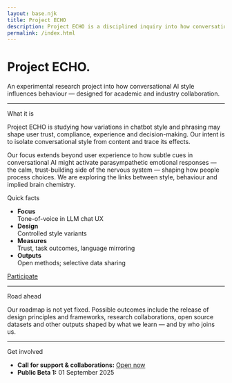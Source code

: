```yaml
---
layout: base.njk
title: Project ECHO
description: Project ECHO is a disciplined inquiry into how conversational AI tone influences behaviour.
permalink: /index.html
---
```


<div class="col span-12">
  <h1>Project ECHO.</h1>
  <p class="lede">An experimental research project into how conversational AI style influences behaviour — designed for academic and industry collaboration.</p>
  <hr class="rule">
</div>
<div class="col span-7">
  <div class="kicker">What it is</div>
  <p>Project ECHO is studying how variations in chatbot style and phrasing may shape user trust, compliance, experience and decision-making. Our intent is to isolate conversational style from content and trace its effects.
  </p><p>
  Our focus extends beyond user experience to how subtle cues in conversational AI might activate parasympathetic emotional responses — the calm, trust-building side of the nervous system — shaping how people process choices. We are exploring the links between style, behaviour and implied brain chemistry.
  </p>
</div>
<div class="col span-5">
  <div class="callout">
    <div class="kicker">Quick facts</div>
    <ul class="list-plain">
      <li><strong>Focus</strong><br  />Tone-of-voice in LLM chat UX</li>
      <li><strong>Design</strong><br  />Controlled style variants</li>
      <li><strong>Measures</strong><br  />Trust, task outcomes, language mirroring</li>
      <li><strong>Outputs</strong><br  />Open methods; selective data sharing</li>
    </ul>
    <p><a class="button" href="/participate/">Participate</a></p>
  </div>
</div>
<div class="col span-7"><hr class="rule"></div>
<div class="col span-7">
  <div class="kicker"> Road ahead</div>
  <p>Our roadmap is not yet fixed. Possible outcomes include the release of design principles and frameworks, research collaborations, open source datasets and other outputs shaped by what we learn — and by who joins us.</p>
</div>
<div class="col span-7"><hr class="rule"></div>
<div class="col span-7">
  <div class="kicker">Get involved</div>
  <ul>
  <li><strong>Call for support & collaborations:</strong> <a href="/participate/">Open now</a></li>
  <li><strong>Public Beta 1:</strong> 01 September 2025</li>
  </ul>
</div>
